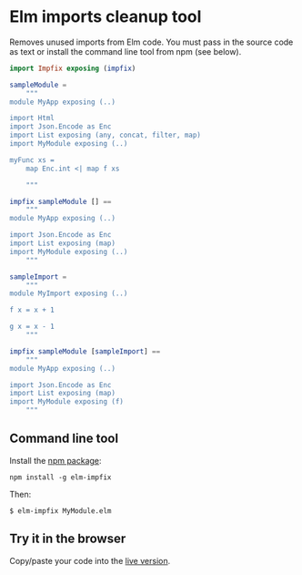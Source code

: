 # Elm imports cleanup tool

Removes unused imports from Elm code. You must pass in the source code as text or install the command line tool from npm (see below).

```elm
import Impfix exposing (impfix)

sampleModule = 
	"""
module MyApp exposing (..)

import Html
import Json.Encode as Enc
import List exposing (any, concat, filter, map)
import MyModule exposing (..)

myFunc xs =
	map Enc.int <| map f xs

	"""

impfix sampleModule [] ==
	"""
module MyApp exposing (..)

import Json.Encode as Enc
import List exposing (map)
import MyModule exposing (..)
	"""

sampleImport = 
	"""
module MyImport exposing (..)

f x = x + 1

g x = x - 1 
	"""

impfix sampleModule [sampleImport] == 
	"""
module MyApp exposing (..)

import Json.Encode as Enc
import List exposing (map)
import MyModule exposing (f)
	"""
```

## Command line tool

Install the [npm package](https://www.npmjs.com/package/elm-impfix):

```
npm install -g elm-impfix
```

Then:

```
$ elm-impfix MyModule.elm
```

## Try it in the browser

Copy/paste your code into the [live version](https://dkodaj.github.io/impfix).